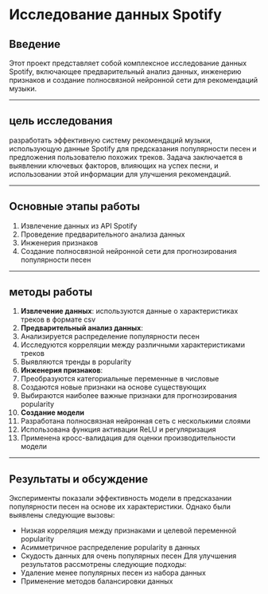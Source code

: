 # Исследование данных Spotify
## Введение
Этот проект представляет собой комплексное исследование данных Spotify, включающее предварительный анализ данных, инженерию признаков и создание полносвязной нейронной сети для рекомендаций музыки. 

---

## цель исследования
разработать эффективную систему рекомендаций музыки, использующую данные Spotify для предсказания популярности песен и предложения пользователю похожих треков. Задача заключается в выявлении ключевых факторов, влияющих на успех песни, и использовании этой информации для улучшения рекомендаций.

---

## Основные этапы работы
1. Извлечение данных из API Spotify
2. Проведение предварительного анализа данных
3. Инженерия признаков
4. Создание полносвязной нейронной сети для прогнозирования популярности песен

---

## методы работы
1. **Извлечение данных**: используются данные о характеристиках треков в формате csv
2. **Предварительный анализ данных**:
  1. Анализируется распределение популярности песен
  2. Исследуются корреляции между различными характеристиками треков
  3. Выявляются тренды в popularity
3. **Инженерия признаков**:
  1. Преобразуются категориальные переменные в числовые
  2. Создаются новые признаки на основе существующих
  3. Выбираются наиболее важные признаки для прогнозирования popularity
4. **Создание модели**
  1. Разработана полносвязная нейронная сеть с несколькими слоями
  2. Использована функция активации ReLU и регуляризация
  3. Применена кросс-валидация для оценки производительности модели

---
## Результаты и обсуждение

Эксперименты показали эффективность модели в предсказании популярности песен на основе их характеристики. Однако были выявлены следующие вызовы:
- Низкая корреляция между признаками и целевой переменной popularity
- Асимметричное распределение popularity в данных
- Скудость данных для очень популярных песен
Для улучшения результатов рассмотрены следующие подходы:
- Удаление менее популярных песен из набора данных
- Применение методов балансировки данных

